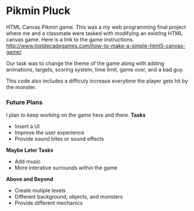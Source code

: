 # Pikmin Pluck
HTML Canvas Pikmin game. 
This was a my web programming final project where me and a classmate were tasked with modifying an existing HTML canvas game.
Here is a link to the game instructions. http://www.lostdecadegames.com/how-to-make-a-simple-html5-canvas-game/

Our task was to change the theme of the game along with adding animations, targets, scoring system, time limit, game over, and a bad guy. 

This code also includes a difficuly increase everytime the player gets hit by the monster. 

### Future Plans
I plan to keep working on the game here and there.
**Tasks**
- Insert a UI
- Improve the user experience
- Provide sound bites or sound effects

**Maybe Later Tasks**
- Add music
- More interative surrounds within the game

**Above and Beyond**
- Create mutiple levels
- Different background, objects, and monsters
- Provide different mechanics 
